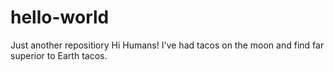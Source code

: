 # hello-world
Just another repositiory
Hi Humans!
I've had tacos on the moon and find far superior to Earth tacos.
